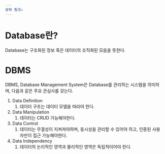 ```yaml
---
상위 링크:
---
```

# Database란?
Database는 구조화된 정보 혹은 데이터의 조직화된 모음을 뜻한다.

# DBMS
DBMS, Database Management System은 Database를 관리하는 시스템을 의미하며, 다음과 같은 주요 관심사를 갖는다.

1. Data Definition
	1. 데이터 구조는 데이터 모델을 따라야 한다.
2. Data Manipulation
	1. 데이터는 CRUD 가능해야한다.
3. Data Control
	1. 데이터는 무결성이 지켜져야하며, 동시성을 관리할 수 있어야 하고, 인증된 사용자만이 접근 가능해야한다.
4. Data Independency
	1. 데이터의 논리적인 영역과 물리적인 영역은 독립적이어야 한다.

